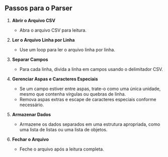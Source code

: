 ## Passos para o Parser

1. **Abrir o Arquivo CSV**
   - Abra o arquivo CSV para leitura.

2. **Ler o Arquivo Linha por Linha**
   - Use um loop para ler o arquivo linha por linha.

3. **Separar Campos**
   - Para cada linha, divida a linha em campos usando o delimitador CSV.

4. **Gerenciar Aspas e Caracteres Especiais**
   - Se um campo estiver entre aspas, trate-o como uma única unidade, mesmo que contenha vírgulas ou quebras de linha.
   - Remova aspas extras e escape de caracteres especiais conforme necessário.

5. **Armazenar Dados**
   - Armazene os dados separados em uma estrutura apropriada, como uma lista de listas ou uma lista de objetos.

6. **Fechar o Arquivo**
   - Feche o arquivo após a leitura completa.